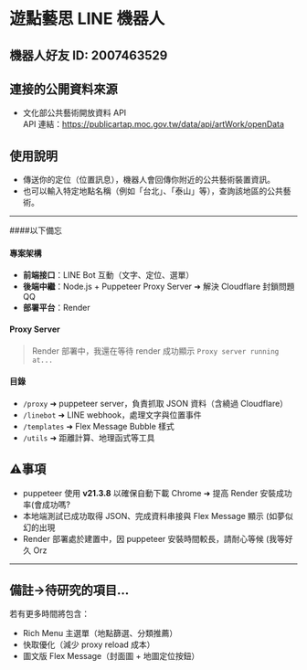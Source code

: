 # 遊點藝思 LINE 機器人

## 機器人好友 ID: 2007463529

## 連接的公開資料來源

- 文化部公共藝術開放資料 API  
  API 連結：https://publicartap.moc.gov.tw/data/api/artWork/openData

## 使用說明

- 傳送你的定位（位置訊息），機器人會回傳你附近的公共藝術裝置資訊。
- 也可以輸入特定地點名稱（例如「台北」、「泰山」等），查詢該地區的公共藝術。

---
####以下備忘
####  專案架構

- **前端接口**：LINE Bot 互動（文字、定位、選單）
- **後端中繼**：Node.js + Puppeteer Proxy Server ➜ 解決 Cloudflare 封鎖問題 QQ 
- **部署平台**：Render

#### Proxy Server

> Render 部署中，我還在等待 render 成功顯示 `Proxy server running at...`

####  目錄

- `/proxy` ➜ puppeteer server，負責抓取 JSON 資料（含繞過 Cloudflare）
- `/linebot` ➜ LINE webhook，處理文字與位置事件
- `/templates` ➜ Flex Message Bubble 樣式
- `/utils` ➜ 距離計算、地理函式等工具

## ⚠事項

- puppeteer 使用 **v21.3.8** 以確保自動下載 Chrome ➜ 提高 Render 安裝成功率(會成功嗎?
- 本地端測試已成功取得 JSON、完成資料串接與 Flex Message 顯示 (如夢似幻的出現
- Render 部署處於建置中，因 puppeteer 安裝時間較長，請耐心等候 (我等好久 Orz

---

## 備註->待研究的項目...  

若有更多時間將包含：  
- Rich Menu 主選單（地點篩選、分類推薦） 
- 快取優化（減少 proxy reload 成本） 
- 圖文版 Flex Message（封面圖 + 地圖定位按鈕）  
